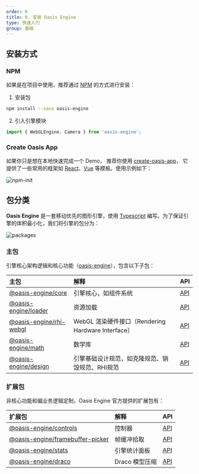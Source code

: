 ```yaml
---
order: 0
title: 0. 安装 Oasis Engine
type: 快速入门
group: 基础
---
```


## 安装方式

### NPM

如果是在项目中使用，推荐通过 [NPM](https://docs.npmjs.com/) 的方式进行安装：

1. 安装包

```bash
npm install --save oasis-engine
```

2. 引入引擎模块

```typescript
import { WebGLEngine, Camera } from 'oasis-engine';
```

### Create Oasis App

如果你只是想在本地快速完成一个 Demo， 推荐你使用 [create-oasis-app](https://github.com/oasis-engine/create-oasis-app)， 它提供了一些常用的框架如 [React](https://reactjs.org/)、[Vue](https://vuejs.org/) 等模板。使用示例如下：

![npm-init](https://gw.alipayobjects.com/zos/OasisHub/b5bdc167-1d83-48a1-b826-bee43c2f1264/npm-init.gif)


## 包分类

**Oasis Engine** 是一套移动优先的图形引擎，使用 [Typescript](https://www.typescriptlang.org/) 编写。为了保证引擎的体积最小化，我们将引擎的包分为：

![packages](https://gw.alipayobjects.com/mdn/rms_7c464e/afts/img/A*p2UWTY3jkkIAAAAAAAAAAAAAARQnAQ)

### 主包
引擎核心架构逻辑和核心功能（[oasis-engine](https://www.npmjs.com/package/oasis-engine)），包含以下子包：

|主包|解释|API|
|:--|:--|--|
|[@oasis-engine/core](https://www.npmjs.com/package/@oasis-engine/core)| 引擎核心，如组件系统 |[API](${api}core/index)|
|[@oasis-engine/loader](https://www.npmjs.com/package/@oasis-engine/loader)| 资源加载 |[API](${api}loader/index)|
|[@oasis-engine/rhi-webgl](https://www.npmjs.com/package/@oasis-engine/rhi-webgl)| WebGL 渲染硬件接口（Rendering Hardware Interface）|[API](${api}rhi-webgl/index)|
|[@oasis-engine/math](https://www.npmjs.com/package/@oasis-engine/math)| 数学库 |[API](${api}math/index)|
|[@oasis-engine/design](https://www.npmjs.com/package/@oasis-engine/design)| 引擎基础设计规范，如克隆规范、销毁规范、RHI规范 |[API](${api}design/index)|


### 扩展包
非核心功能和偏业务逻辑定制，Oasis Engine 官方提供的扩展包有：

|扩展包|解释|API|
|:--|:--|:--|
|[@oasis-engine/controls](https://www.npmjs.com/package/@oasis-engine/controls)| 控制器 |[API](${api}controls/index)|
|[@oasis-engine/framebuffer-picker](https://www.npmjs.com/package/@oasis-engine/framebuffer-picker)| 帧缓冲拾取 |[API](${api}framebuffer-picker/index)|
|[@oasis-engine/stats](https://www.npmjs.com/package/@oasis-engine/stats)| 引擎统计面板 |[API](${api}stats/index)|
|[@oasis-engine/draco](https://www.npmjs.com/package/@oasis-engine/draco)| Draco 模型压缩 |[API](${api}draco/index)|